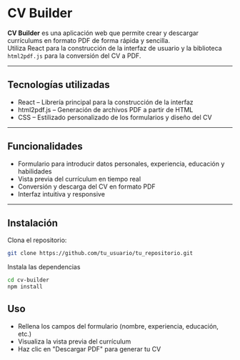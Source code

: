 # CV Builder

**CV Builder** es una aplicación web que permite crear y descargar currículums en formato PDF de forma rápida y sencilla.  
Utiliza React para la construcción de la interfaz de usuario y la biblioteca `html2pdf.js` para la conversión del CV a PDF.


---

## Tecnologías utilizadas

- React – Librería principal para la construcción de la interfaz  
- html2pdf.js – Generación de archivos PDF a partir de HTML  
- CSS – Estilizado personalizado de los formularios y diseño del CV

---

## Funcionalidades

- Formulario para introducir datos personales, experiencia, educación y habilidades  
- Vista previa del currículum en tiempo real  
- Conversión y descarga del CV en formato PDF  
- Interfaz intuitiva y responsive

---

## Instalación

Clona el repositorio:

```bash
git clone https://github.com/tu_usuario/tu_repositorio.git
```

Instala las dependencias

```bash
cd cv-builder
npm install
```
## Uso

- Rellena los campos del formulario (nombre, experiencia, educación, etc.)
- Visualiza la vista previa del currículum
- Haz clic en "Descargar PDF" para generar tu CV

